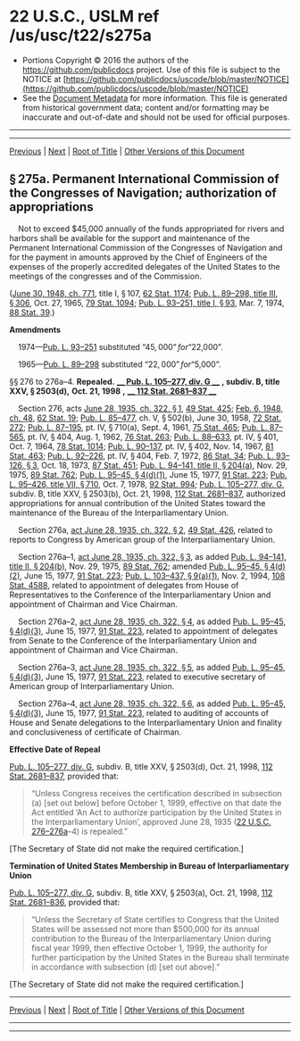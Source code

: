 ---
---

# 22 U.S.C., USLM ref /us/usc/t22/s275a

* Portions Copyright © 2016 the authors of the https://github.com/publicdocs project.
  Use of this file is subject to the NOTICE at [https://github.com/publicdocs/uscode/blob/master/NOTICE](https://github.com/publicdocs/uscode/blob/master/NOTICE)
* See the [Document Metadata](././../../../..//README.md) for more information.
  This file is generated from historical government data; content and/or formatting may be inaccurate and out-of-date and should not be used for official purposes.

----------
----------

[Previous](./../../../..//us/usc/t22/ch7/m__us_usc_t22_s275.md) | [Next](./../../../..//us/usc/t22/ch7/m__us_usc_t22_s276b.md) | [Root of Title](./../../../../) | [Other Versions of this Document](https://publicdocs.github.io/go/links?ns=uslm&ref=%2Fus%2Fusc%2Ft22%2Fs275a)

## § 275a. Permanent International Commission of the Congresses of Navigation; authorization of appropriations

    Not to exceed $45,000 annually of the funds appropriated for rivers and harbors shall be available for the support and maintenance of the Permanent International Commission of the Congresses of Navigation and for the payment in amounts approved by the Chief of Engineers of the expenses of the properly accredited delegates of the United States to the meetings of the congresses and of the Commission.

([June 30, 1948, ch. 771][/us/act/1948-06-30/ch771], title I, § 107, [62 Stat. 1174][/us/stat/62/1174]; [Pub. L. 89–298, title III, § 306][/us/pl/89/298/s306], Oct. 27, 1965, [79 Stat. 1094][/us/stat/79/1094]; [Pub. L. 93–251, title I, § 93][/us/pl/93/251/s93], Mar. 7, 1974, [88 Stat. 39][/us/stat/88/39].)

 __Amendments__ 

    1974—[Pub. L. 93–251][/us/pl/93/251] substituted “$45,000” for “$22,000”.

    1965—[Pub. L. 89–298][/us/pl/89/298] substituted “$22,000” for “$5,000”.

§§ 276 to 276a–4. __Repealed.__  __[__  __Pub. L. 105–277, div. G__  __][/us/pl/105/277]__  __, subdiv. B, title XXV, § 2503(d),__  __Oct. 21, 1998__  __,__  __[__  __112 Stat. 2681–837__  __][/us/stat/112/2681-837]__ 

    Section 276, acts [June 28, 1935, ch. 322, § 1][/us/act/1935-06-28/ch322/s1], [49 Stat. 425][/us/stat/49/425]; [Feb. 6, 1948, ch. 48][/us/act/1948-02-06/ch48], [62 Stat. 19][/us/stat/62/19]; [Pub. L. 85–477][/us/pl/85/477], ch. V, § 502(b), June 30, 1958, [72 Stat. 272][/us/stat/72/272]; [Pub. L. 87–195][/us/pl/87/195], pt. IV, § 710(a), Sept. 4, 1961, [75 Stat. 465][/us/stat/75/465]; [Pub. L. 87–565][/us/pl/87/565], pt. IV, § 404, Aug. 1, 1962, [76 Stat. 263][/us/stat/76/263]; [Pub. L. 88–633][/us/pl/88/633], pt. IV, § 401, Oct. 7, 1964, [78 Stat. 1014][/us/stat/78/1014]; [Pub. L. 90–137][/us/pl/90/137], pt. IV, § 402, Nov. 14, 1967, [81 Stat. 463][/us/stat/81/463]; [Pub. L. 92–226][/us/pl/92/226], pt. IV, § 404, Feb. 7, 1972, [86 Stat. 34][/us/stat/86/34]; [Pub. L. 93–126, § 3][/us/pl/93/126/s3], Oct. 18, 1973, [87 Stat. 451][/us/stat/87/451]; [Pub. L. 94–141, title II, § 204(a)][/us/pl/94/141/s204/a], Nov. 29, 1975, [89 Stat. 762][/us/stat/89/762]; [Pub. L. 95–45, § 4(d)(1)][/us/pl/95/45/s4/d/1], June 15, 1977, [91 Stat. 223][/us/stat/91/223]; [Pub. L. 95–426, title VII, § 710][/us/pl/95/426/s710], Oct. 7, 1978, [92 Stat. 994][/us/stat/92/994]; [Pub. L. 105–277, div. G][/us/pl/105/277], subdiv. B, title XXV, § 2503(b), Oct. 21, 1998, [112 Stat. 2681–837][/us/stat/112/2681-837], authorized appropriations for annual contribution of the United States toward the maintenance of the Bureau of the Interparliamentary Union.

    Section 276a, [act June 28, 1935, ch. 322, § 2][/us/act/1935-06-28/ch322/s2], [49 Stat. 426][/us/stat/49/426], related to reports to Congress by American group of the Interparliamentary Union.

    Section 276a–1, [act June 28, 1935, ch. 322, § 3][/us/act/1935-06-28/ch322/s3], as added [Pub. L. 94–141, title II, § 204(b)][/us/pl/94/141/s204/b], Nov. 29, 1975, [89 Stat. 762][/us/stat/89/762]; amended [Pub. L. 95–45, § 4(d)(2)][/us/pl/95/45/s4/d/2], June 15, 1977, [91 Stat. 223][/us/stat/91/223]; [Pub. L. 103–437, § 9(a)(1)][/us/pl/103/437/s9/a/1], Nov. 2, 1994, [108 Stat. 4588][/us/stat/108/4588], related to appointment of delegates from House of Representatives to the Conference of the Interparliamentary Union and appointment of Chairman and Vice Chairman.

    Section 276a–2, [act June 28, 1935, ch. 322, § 4][/us/act/1935-06-28/ch322/s4], as added [Pub. L. 95–45, § 4(d)(3)][/us/pl/95/45/s4/d/3], June 15, 1977, [91 Stat. 223][/us/stat/91/223], related to appointment of delegates from Senate to the Conference of the Interparliamentary Union and appointment of Chairman and Vice Chairman.

    Section 276a–3, [act June 28, 1935, ch. 322, § 5][/us/act/1935-06-28/ch322/s5], as added [Pub. L. 95–45, § 4(d)(3)][/us/pl/95/45/s4/d/3], June 15, 1977, [91 Stat. 223][/us/stat/91/223], related to executive secretary of American group of Interparliamentary Union.

    Section 276a–4, [act June 28, 1935, ch. 322, § 6][/us/act/1935-06-28/ch322/s6], as added [Pub. L. 95–45, § 4(d)(3)][/us/pl/95/45/s4/d/3], June 15, 1977, [91 Stat. 223][/us/stat/91/223], related to auditing of accounts of House and Senate delegations to the Interparliamentary Union and finality and conclusiveness of certificate of Chairman.

 __Effective Date of Repeal__ 

[Pub. L. 105–277, div. G][/us/pl/105/277], subdiv. B, title XXV, § 2503(d), Oct. 21, 1998, [112 Stat. 2681–837][/us/stat/112/2681-837], provided that: 

> “Unless Congress receives the certification described in subsection (a) \[set out below\] before October 1, 1999, effective on that date the Act entitled ‘An Act to authorize participation by the United States in the Interparliamentary Union’, approved June 28, 1935 ([22 U.S.C. 276–276a][/us/usc/t22/s276–276a]–4) is repealed.”

 \[The Secretary of State did not make the required certification.\]

 __Termination of United States Membership in Bureau of Interparliamentary Union__ 

[Pub. L. 105–277, div. G][/us/pl/105/277], subdiv. B, title XXV, § 2503(a), Oct. 21, 1998, [112 Stat. 2681–836][/us/stat/112/2681-836], provided that: 

> “Unless the Secretary of State certifies to Congress that the United States will be assessed not more than $500,000 for its annual contribution to the Bureau of the Interparliamentary Union during fiscal year 1999, then effective October 1, 1999, the authority for further participation by the United States in the Bureau shall terminate in accordance with subsection (d) \[set out above\].”

 \[The Secretary of State did not make the required certification.\]

----------

[Previous](./../../../..//us/usc/t22/ch7/m__us_usc_t22_s275.md) | [Next](./../../../..//us/usc/t22/ch7/m__us_usc_t22_s276b.md) | [Root of Title](./../../../../) | [Other Versions of this Document](https://publicdocs.github.io/go/links?ns=uslm&ref=%2Fus%2Fusc%2Ft22%2Fs275a)

----------
----------

[/us/act/1948-06-30/ch771]: https://publicdocs.github.io/go/links?ns=uslm&ref=%2Fus%2Fact%2F1948-06-30%2Fch771
[/us/stat/62/1174]: https://publicdocs.github.io/go/links?ns=uslm&ref=%2Fus%2Fstat%2F62%2F1174
[/us/pl/89/298/s306]: https://publicdocs.github.io/go/links?ns=uslm&ref=%2Fus%2Fpl%2F89%2F298%2Fs306
[/us/stat/79/1094]: https://publicdocs.github.io/go/links?ns=uslm&ref=%2Fus%2Fstat%2F79%2F1094
[/us/pl/93/251/s93]: https://publicdocs.github.io/go/links?ns=uslm&ref=%2Fus%2Fpl%2F93%2F251%2Fs93
[/us/stat/88/39]: https://publicdocs.github.io/go/links?ns=uslm&ref=%2Fus%2Fstat%2F88%2F39
[/us/pl/93/251]: https://publicdocs.github.io/go/links?ns=uslm&ref=%2Fus%2Fpl%2F93%2F251
[/us/pl/89/298]: https://publicdocs.github.io/go/links?ns=uslm&ref=%2Fus%2Fpl%2F89%2F298
[/us/pl/105/277]: https://publicdocs.github.io/go/links?ns=uslm&ref=%2Fus%2Fpl%2F105%2F277
[/us/stat/112/2681-837]: https://publicdocs.github.io/go/links?ns=uslm&ref=%2Fus%2Fstat%2F112%2F2681-837
[/us/act/1935-06-28/ch322/s1]: https://publicdocs.github.io/go/links?ns=uslm&ref=%2Fus%2Fact%2F1935-06-28%2Fch322%2Fs1
[/us/stat/49/425]: https://publicdocs.github.io/go/links?ns=uslm&ref=%2Fus%2Fstat%2F49%2F425
[/us/act/1948-02-06/ch48]: https://publicdocs.github.io/go/links?ns=uslm&ref=%2Fus%2Fact%2F1948-02-06%2Fch48
[/us/stat/62/19]: https://publicdocs.github.io/go/links?ns=uslm&ref=%2Fus%2Fstat%2F62%2F19
[/us/pl/85/477]: https://publicdocs.github.io/go/links?ns=uslm&ref=%2Fus%2Fpl%2F85%2F477
[/us/stat/72/272]: https://publicdocs.github.io/go/links?ns=uslm&ref=%2Fus%2Fstat%2F72%2F272
[/us/pl/87/195]: https://publicdocs.github.io/go/links?ns=uslm&ref=%2Fus%2Fpl%2F87%2F195
[/us/stat/75/465]: https://publicdocs.github.io/go/links?ns=uslm&ref=%2Fus%2Fstat%2F75%2F465
[/us/pl/87/565]: https://publicdocs.github.io/go/links?ns=uslm&ref=%2Fus%2Fpl%2F87%2F565
[/us/stat/76/263]: https://publicdocs.github.io/go/links?ns=uslm&ref=%2Fus%2Fstat%2F76%2F263
[/us/pl/88/633]: https://publicdocs.github.io/go/links?ns=uslm&ref=%2Fus%2Fpl%2F88%2F633
[/us/stat/78/1014]: https://publicdocs.github.io/go/links?ns=uslm&ref=%2Fus%2Fstat%2F78%2F1014
[/us/pl/90/137]: https://publicdocs.github.io/go/links?ns=uslm&ref=%2Fus%2Fpl%2F90%2F137
[/us/stat/81/463]: https://publicdocs.github.io/go/links?ns=uslm&ref=%2Fus%2Fstat%2F81%2F463
[/us/pl/92/226]: https://publicdocs.github.io/go/links?ns=uslm&ref=%2Fus%2Fpl%2F92%2F226
[/us/stat/86/34]: https://publicdocs.github.io/go/links?ns=uslm&ref=%2Fus%2Fstat%2F86%2F34
[/us/pl/93/126/s3]: https://publicdocs.github.io/go/links?ns=uslm&ref=%2Fus%2Fpl%2F93%2F126%2Fs3
[/us/stat/87/451]: https://publicdocs.github.io/go/links?ns=uslm&ref=%2Fus%2Fstat%2F87%2F451
[/us/pl/94/141/s204/a]: https://publicdocs.github.io/go/links?ns=uslm&ref=%2Fus%2Fpl%2F94%2F141%2Fs204%2Fa
[/us/stat/89/762]: https://publicdocs.github.io/go/links?ns=uslm&ref=%2Fus%2Fstat%2F89%2F762
[/us/pl/95/45/s4/d/1]: https://publicdocs.github.io/go/links?ns=uslm&ref=%2Fus%2Fpl%2F95%2F45%2Fs4%2Fd%2F1
[/us/stat/91/223]: https://publicdocs.github.io/go/links?ns=uslm&ref=%2Fus%2Fstat%2F91%2F223
[/us/pl/95/426/s710]: https://publicdocs.github.io/go/links?ns=uslm&ref=%2Fus%2Fpl%2F95%2F426%2Fs710
[/us/stat/92/994]: https://publicdocs.github.io/go/links?ns=uslm&ref=%2Fus%2Fstat%2F92%2F994
[/us/pl/105/277]: https://publicdocs.github.io/go/links?ns=uslm&ref=%2Fus%2Fpl%2F105%2F277
[/us/stat/112/2681-837]: https://publicdocs.github.io/go/links?ns=uslm&ref=%2Fus%2Fstat%2F112%2F2681-837
[/us/act/1935-06-28/ch322/s2]: https://publicdocs.github.io/go/links?ns=uslm&ref=%2Fus%2Fact%2F1935-06-28%2Fch322%2Fs2
[/us/stat/49/426]: https://publicdocs.github.io/go/links?ns=uslm&ref=%2Fus%2Fstat%2F49%2F426
[/us/act/1935-06-28/ch322/s3]: https://publicdocs.github.io/go/links?ns=uslm&ref=%2Fus%2Fact%2F1935-06-28%2Fch322%2Fs3
[/us/pl/94/141/s204/b]: https://publicdocs.github.io/go/links?ns=uslm&ref=%2Fus%2Fpl%2F94%2F141%2Fs204%2Fb
[/us/stat/89/762]: https://publicdocs.github.io/go/links?ns=uslm&ref=%2Fus%2Fstat%2F89%2F762
[/us/pl/95/45/s4/d/2]: https://publicdocs.github.io/go/links?ns=uslm&ref=%2Fus%2Fpl%2F95%2F45%2Fs4%2Fd%2F2
[/us/stat/91/223]: https://publicdocs.github.io/go/links?ns=uslm&ref=%2Fus%2Fstat%2F91%2F223
[/us/pl/103/437/s9/a/1]: https://publicdocs.github.io/go/links?ns=uslm&ref=%2Fus%2Fpl%2F103%2F437%2Fs9%2Fa%2F1
[/us/stat/108/4588]: https://publicdocs.github.io/go/links?ns=uslm&ref=%2Fus%2Fstat%2F108%2F4588
[/us/act/1935-06-28/ch322/s4]: https://publicdocs.github.io/go/links?ns=uslm&ref=%2Fus%2Fact%2F1935-06-28%2Fch322%2Fs4
[/us/pl/95/45/s4/d/3]: https://publicdocs.github.io/go/links?ns=uslm&ref=%2Fus%2Fpl%2F95%2F45%2Fs4%2Fd%2F3
[/us/stat/91/223]: https://publicdocs.github.io/go/links?ns=uslm&ref=%2Fus%2Fstat%2F91%2F223
[/us/act/1935-06-28/ch322/s5]: https://publicdocs.github.io/go/links?ns=uslm&ref=%2Fus%2Fact%2F1935-06-28%2Fch322%2Fs5
[/us/pl/95/45/s4/d/3]: https://publicdocs.github.io/go/links?ns=uslm&ref=%2Fus%2Fpl%2F95%2F45%2Fs4%2Fd%2F3
[/us/stat/91/223]: https://publicdocs.github.io/go/links?ns=uslm&ref=%2Fus%2Fstat%2F91%2F223
[/us/act/1935-06-28/ch322/s6]: https://publicdocs.github.io/go/links?ns=uslm&ref=%2Fus%2Fact%2F1935-06-28%2Fch322%2Fs6
[/us/pl/95/45/s4/d/3]: https://publicdocs.github.io/go/links?ns=uslm&ref=%2Fus%2Fpl%2F95%2F45%2Fs4%2Fd%2F3
[/us/stat/91/223]: https://publicdocs.github.io/go/links?ns=uslm&ref=%2Fus%2Fstat%2F91%2F223
[/us/pl/105/277]: https://publicdocs.github.io/go/links?ns=uslm&ref=%2Fus%2Fpl%2F105%2F277
[/us/stat/112/2681-837]: https://publicdocs.github.io/go/links?ns=uslm&ref=%2Fus%2Fstat%2F112%2F2681-837
[/us/usc/t22/s276–276a]: https://publicdocs.github.io/go/links?ns=uslm&ref=%2Fus%2Fusc%2Ft22%2Fs276%E2%80%93276a
[/us/pl/105/277]: https://publicdocs.github.io/go/links?ns=uslm&ref=%2Fus%2Fpl%2F105%2F277
[/us/stat/112/2681-836]: https://publicdocs.github.io/go/links?ns=uslm&ref=%2Fus%2Fstat%2F112%2F2681-836


